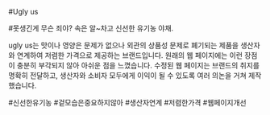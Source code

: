 #Ugly us

#못생긴게 무슨 죄야? 속은 알~차고 신선한 유기농 야채. 

ugly us는 맛이나 영양은 문제가 없으나 외관의 상품성 문제로 폐기되는 제품을 생산자와 연계하여 저렴한 가격으로 제공하는 브랜드입니다.
원래의 웹 페이지에는 이런 장점이 충분히 부각되지 않아 아쉬운 점을 느꼈습니다.
수정된 웹 페이지는 브랜드의 취지를 명확히 전달하고, 생산자와 소비자 모두에게 이익이 될 수 있도록 여러 의논을 거쳐 제작했습니다.

#신선한유기농 #겉모습은중요하지않아 #생산자연계 #저렴한가격 #웹페이지개선
